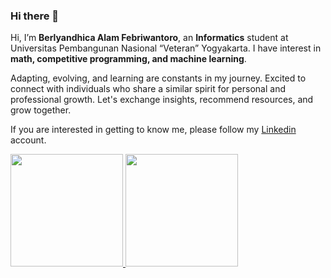 ### Hi there 👋

Hi, I’m **Berlyandhica Alam Febriwantoro**, an **Informatics** student at Universitas Pembangunan Nasional “Veteran” Yogyakarta. I have interest in **math, competitive programming, and machine learning**.

Adapting, evolving, and learning are constants in my journey. Excited to connect with individuals who share a similar spirit for personal and professional growth. Let's exchange insights, recommend resources, and grow together.

If you are interested in getting to know me, please follow my [Linkedin](www.linkedin.com/in/berlyandhica-alam-febriwantoro-2007081a1) account.

<p align="left">
  <a href="https://github.com/berlyand25">
    <img height="180em" src="https://github-readme-stats-eight-theta.vercel.app/api?username=berlyand25&show_icons=true&theme=algolia&include_all_commits=true&count_private=true"/>
    <img height="180em" src="https://github-readme-stats-eight-theta.vercel.app/api/top-langs/?username=berlyand25&layout=compact&langs_count=8&theme=algolia"/>
  </a>
</p>
